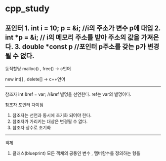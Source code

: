 # cpp_study


포인터
1.
int i = 10;
p = &i;             //i의 주소가 변수 p에 대입
2.
int *p = &i;        // i의 메모리 주소를 받아 주소의 값을 가져온다.
3.
double *const p     //포인터 p주소를 갖는 p가 변경될 수 없다.
----------------------------------
동적할당
malloc() , free() -> c언어

new int[] , delete[] -> c++언어

------------------------------------
참조자
int &ref = var;      //&ref 별명을 선언한다.
ref는 var의 별명이다.

참조자 포인터 차이점
1. 참조자는 선언과 동시에 초기화 되어야 한다.
2. 참조자가 가리키는 대상은 변경될 수 없다.
3. 참조자 상수로 초기화
-------------------------------------
객체
1. 클래스(blueprint)
모든 객체의 공통인 변수 , 멤버함수를 정의하는 형틀
